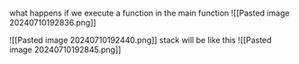 what happens if we execute a function in the main function 
![[Pasted image 20240710192836.png]]

![[Pasted image 20240710192440.png]]
stack will be like this 
![[Pasted image 20240710192845.png]]

